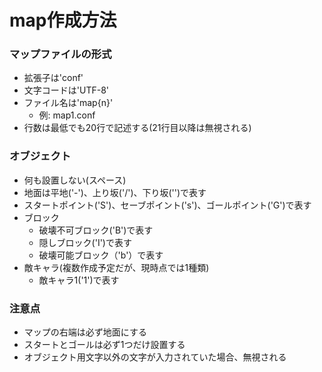 
# map作成方法

### マップファイルの形式
  - 拡張子は'conf'
  - 文字コードは'UTF-8'
  - ファイル名は'map{n}'
    - 例: map1.conf
  - 行数は最低でも20行で記述する(21行目以降は無視される)

### オブジェクト
  - 何も設置しない(スペース)
  - 地面は平地('-')、上り坂('/')、下り坂('\')で表す
  - スタートポイント('S')、セーブポイント('s')、ゴールポイント('G')で表す
  - ブロック
    - 破壊不可ブロック('B')で表す
    - 隠しブロック('I')で表す
    - 破壊可能ブロック（'b'）で表す
  - 敵キャラ(複数作成予定だが、現時点では1種類)
    - 敵キャラ1('1')で表す

### 注意点
  - マップの右端は必ず地面にする
  - スタートとゴールは必ず1つだけ設置する
  - オブジェクト用文字以外の文字が入力されていた場合、無視される
